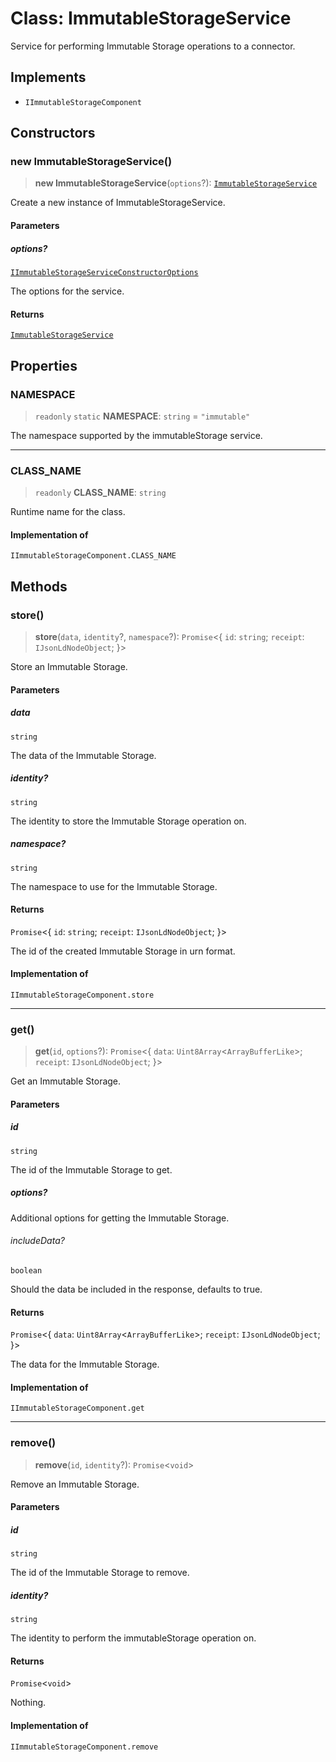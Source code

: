 # Class: ImmutableStorageService

Service for performing Immutable Storage operations to a connector.

## Implements

- `IImmutableStorageComponent`

## Constructors

### new ImmutableStorageService()

> **new ImmutableStorageService**(`options`?): [`ImmutableStorageService`](ImmutableStorageService.md)

Create a new instance of ImmutableStorageService.

#### Parameters

##### options?

[`IImmutableStorageServiceConstructorOptions`](../interfaces/IImmutableStorageServiceConstructorOptions.md)

The options for the service.

#### Returns

[`ImmutableStorageService`](ImmutableStorageService.md)

## Properties

### NAMESPACE

> `readonly` `static` **NAMESPACE**: `string` = `"immutable"`

The namespace supported by the immutableStorage service.

***

### CLASS\_NAME

> `readonly` **CLASS\_NAME**: `string`

Runtime name for the class.

#### Implementation of

`IImmutableStorageComponent.CLASS_NAME`

## Methods

### store()

> **store**(`data`, `identity`?, `namespace`?): `Promise`\<\{ `id`: `string`; `receipt`: `IJsonLdNodeObject`; \}\>

Store an Immutable Storage.

#### Parameters

##### data

`string`

The data of the Immutable Storage.

##### identity?

`string`

The identity to store the Immutable Storage operation on.

##### namespace?

`string`

The namespace to use for the Immutable Storage.

#### Returns

`Promise`\<\{ `id`: `string`; `receipt`: `IJsonLdNodeObject`; \}\>

The id of the created Immutable Storage in urn format.

#### Implementation of

`IImmutableStorageComponent.store`

***

### get()

> **get**(`id`, `options`?): `Promise`\<\{ `data`: `Uint8Array`\<`ArrayBufferLike`\>; `receipt`: `IJsonLdNodeObject`; \}\>

Get an Immutable Storage.

#### Parameters

##### id

`string`

The id of the Immutable Storage to get.

##### options?

Additional options for getting the Immutable Storage.

###### includeData?

`boolean`

Should the data be included in the response, defaults to true.

#### Returns

`Promise`\<\{ `data`: `Uint8Array`\<`ArrayBufferLike`\>; `receipt`: `IJsonLdNodeObject`; \}\>

The data for the Immutable Storage.

#### Implementation of

`IImmutableStorageComponent.get`

***

### remove()

> **remove**(`id`, `identity`?): `Promise`\<`void`\>

Remove an Immutable Storage.

#### Parameters

##### id

`string`

The id of the Immutable Storage to remove.

##### identity?

`string`

The identity to perform the immutableStorage operation on.

#### Returns

`Promise`\<`void`\>

Nothing.

#### Implementation of

`IImmutableStorageComponent.remove`
